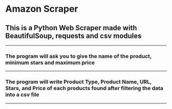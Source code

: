 # Amazon Scraper
## This is a Python Web Scraper made with **BeautifulSoup, requests and csv** modules
___
### The program will ask you to give the name of the product, minimum stars and maximum price
___
### The program will write **Product Type, Product Name, URL, Stars, and Price** of each products found after filtering the data into a **csv file**
___
